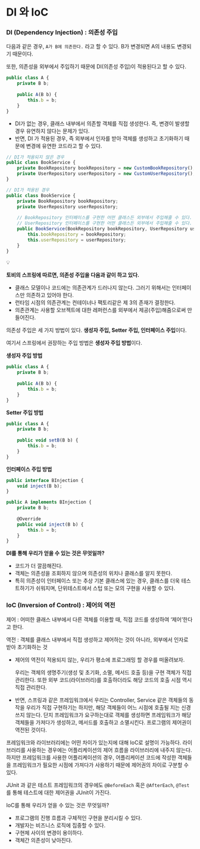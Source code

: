 # DI 와 IoC

### DI (Dependency Injection) : 의존성 주입

다음과 같은 경우, `A가 B에 의존한다.` 라고 할 수 있다. B가 변경되면 A의 내용도 변경되기 때문이다.

또한, 의존성을 외부에서 주입하기 때문에 DI(의존성 주입)이 적용된다고 할 수 있다.

```jsx
public class A {
    private B b;
    
    public A(B b) {
        this.b = b;
    }
}
```

- DI가 없는 경우, 클래스 내부에서 의존할 객체를 직접 생성한다. 즉, 변경이 발생할 경우 유연하지 않다는 문제가 있다.
- 반면, DI 가 적용된 경우, 즉 외부에서 인자를 받아 객체를 생성하고 초기화하기 때문에 변경에 유연한 코드라고 할 수 있다.

```jsx
// DI가 적용되지 않은 경우
public class BookService {
	private BookRepository bookRepository = new CustomBookRepository();
	private UserRepository userRepository = new CustomUserRepository();
}

// DI가 적용된 경우
public class BookService {
	private BookRepository bookRepository;
	private UserRepository userRepository;
	
	// BookRepository 인터페이스를 구현한 어떤 클래스든 외부에서 주입해줄 수 있다.
	// UserRepository 인터페이스를 구현한 어떤 클래스든 외부에서 주입해줄 수 있다.
	public BookService(BookRepository bookRepository, UserRepository userRepository) {
		this.bookRepository = bookRepository;
		this.userRepository = userRepository;
	}
}
```

<aside>
💡

**토비의 스프링에 따르면, 의존성 주입을 다음과 같이 하고 있다.**

- 클래스 모델이나 코드에는 의존관계가 드러나지 않는다. 그러기 위해서는 인터페이스만 의존하고 있어야 한다.
- 런타임 시점의 의존관계는 컨테이너나 팩토리같은 제 3의 존재가 결정한다.
- 의존관계는 사용할 오브젝트에 대한 레퍼런스를 외부에서 제공(주입)해줌으로써 만들어진다.
</aside>

의존성 주입은 세 가지 방법이 있다. **생성자 주입, Setter 주입, 인터페이스 주입**이다.

여기서 스프링에서 권장하는 주입 방법은 **생성자 주입 방법**이다.

**생성자 주입 방법**

```jsx
public class A {
    private B b;
    
    public A(B b) {
        this.b = b;
    }
}
```

**Setter 주입 방법**

```jsx
public class A {
    private B b;
    
    public void setB(B b) {
        this.b = b;
    }
}
```

**인터페이스 주입 방법**

```jsx
public interface BInjection {
    void inject(B b);
}

public A implements BInjection {
    private B b;
    
    @Override
    public void inject(B b) {
        this.b = b;
    }
}
```

**DI를 통해 우리가 얻을 수 있는 것은 무엇일까?**

- 코드가 더 깔끔해진다.
- 객체는 의존성을 조회하지 않으며 의존성의 위치나 클래스를 알지 못한다.
- 특히 의존성이 인터페이스 또는 추상 기본 클래스에 있는 경우, 클래스를 더욱 테스트하기가 쉬워지며, 단위테스트에서 스텁 또는 모의 구현을 사용할 수 있다.

### IoC (Inversion of Control) : 제어의 역전

제어 : 어떠한 클래스 내부에서 다른 객체를 이용할 때, 직접 코드를 생성하여 ‘제어’한다고 한다.

역전 : 객체를 클래스 내부에서 직접 생성하고 제어하는 것이 아니라, 외부에서 인자로 받아 초기화하는 것

- 제어의 역전이 적용되지 않는, 우리가 평소에 프로그래밍 할 경우를 떠올려보자.
    
    우리는 객체의 생명주기(생성 및 초기화, 소멸, 메서드 호출 등)을 구현 객체가 직접 관리한다. 또한 외부 코드(라이브러리)를 호출하더라도 해당 코드의 호출 시점 역시 직접 관리한다.
    
- 반면, 스프링과 같은 프레임워크에서 우리는 Controller, Service 같은 객체들의 동작을 우리가 직접 구현하기는 하지만, 해당 객체들이 어느 시점에 호출될 지는 신경쓰지 않는다. 단지 프레임워크가 요구하는대로 객체를 생성하면 프레임워크가 해당 객체들을 가져다가 생성하고, 메서드를 호출하고 소멸시킨다. 프로그램의 제어권이 역전된 것이다.

프레임워크와 라이브러리에는 어떤 차이가 있는지에 대해 IoC로 설명이 가능하다. 라이브러리를 사용하는 경우에는 어플리케이션의 제어 흐름을 라이브러리에 내주지 않는다. 하지만 프레임워크를 사용한 어플리케이션의 경우, 어플리케이션 코드에 작성한 객체들을 프레임워크가 필요한 시점에 가져다가 사용하기 때문에 제어권의 차이로 구분할 수 있다.

JUnit 과 같은 테스트 프레임워크의 경우에도 `@BeforeEach` 혹은 `@AfterEach`, `@Test`를 통해 테스트에 대한 제어권을 JUnit이 가진다. 

IoC를 통해 우리가 얻을 수 있는 것은 무엇일까?

- 프로그램의 진행 흐름과 구체적인 구현을 분리시킬 수 있다.
- 개발자는 비즈니스 로직에 집중할 수 있다.
- 구현체 사이의 변경이 용이하다.
- 객체간 의존성이 낮아진다.